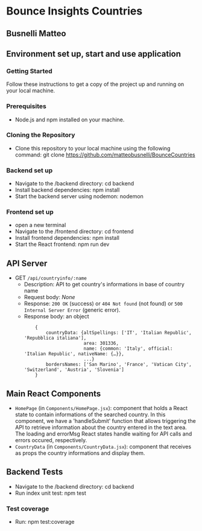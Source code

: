 # Bounce Insights Countries

## Busnelli Matteo

## Environment set up, start and use application

### Getting Started

Follow these instructions to get a copy of the project up and running on your local machine.

### Prerequisites

- Node.js and npm installed on your machine.

### Cloning the Repository

- Clone this repository to your local machine using the following command: git clone https://github.com/matteobusnelli/BounceCountries

### Backend set up

- Navigate to the /backend directory: cd backend
- Install backend dependencies: npm install
- Start the backend server using nodemon: nodemon

### Frontend set up

- open a new terminal
- Navigate to the /frontend directory: cd frontend
- Install frontend dependencies: npm install
- Start the React frontend: npm run dev

## API Server

- GET `/api/countryinfo/:name`
  - Description: API to get country's informations in base of country name
  - Request body: _None_
  - Response: `200 OK` (success) or `404 Not found` (not found) or `500 Internal Server Error` (generic error).
  - Response body: an object
    ```
        {
            countryData: {altSpellings: ['IT', 'Italian Republic', 'Repubblica italiana'],
                          area: 301336,
                          name: {common: 'Italy', official: 'Italian Republic', nativeName: {…}},
                          ...}
            bordersNames: ['San Marino', 'France', 'Vatican City', 'Switzerland', 'Austria', 'Slovenia']
        }
    ```

## Main React Components

- `HomePage` (in `Components/HomePage.jsx`): component that holds a React state to contain informations of the searched country. In this component, we have a 'handleSubmit' function that allows triggering the API to retrieve information about the country entered in the text area. The loading and errorMsg React states handle waiting for API calls and errors occured, respectively.
- `CountryData` (in `Components/CountryData.jsx`): component that receives as props the country informations and display them.

## Backend Tests

- Navigate to the /backend directory: cd backend
- Run index unit test: npm test

### Test coverage

- Run: npm test:coverage
